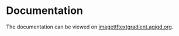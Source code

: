 # Documentation

The documentation can be viewed on [imagettftextgradient.agjgd.org](https://imagettftextgradient.agjgd.org/).
